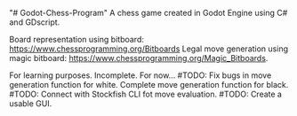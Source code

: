 "# Godot-Chess-Program" 
A chess game created in Godot Engine using C# and GDscript.

Board representation using bitboard: https://www.chessprogramming.org/Bitboards
Legal move generation using magic bitboard: https://www.chessprogramming.org/Magic_Bitboards.

For learning purposes. Incomplete. For now...
#TODO: Fix bugs in move generation function for white. Complete move generation function for black.
#TODO: Connect with Stockfish CLI fot move evaluation.
#TODO: Create a usable GUI.
